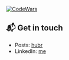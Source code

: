 [![CodeWars](https://www.codewars.com/users/3ai41k/badges/large)](https://www.codewars.com/users/3ai41k/)

## 📬 Get in touch

- Posts: [hubr][1]
- LinkedIn: [me][2]

[1]: https://habr.com/ru/users/NLizogubov/posts/
[2]: https://www.linkedin.com/in/nikita-lizogubov-197736185/
